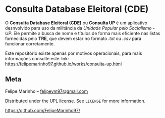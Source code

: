 # Consulta Database Eleitoral (CDE)
O **Consulta Database Eleitoral (CDE)** ou **Consulta UP** é um aplicativo desnvolvido para uso da militância da *Unidade Popular pelo Socialismo - UP*. Ele permite a busca de nome e títulos de forma mais eficiente nas listas fornecidas pelo **TRE**, que devem estar no formato *.txt* ou *.csv* para funcionar corretamente.

Este repositório existe apenas por motivos operacionais, para mais informações consulte este link: https://felipemarinho97.github.io/works/consulta-up.html

## Meta

Felipe Marinho – felipevm97@gmail.com

Distributed under the UPL license. See ``LICENSE`` for more information.

https://github.com/FelipeMarinho97/
